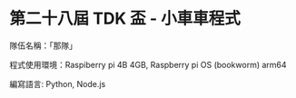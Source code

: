 # 第二十八屆 TDK 盃 - 小車車程式

隊伍名稱：「那隊」

程式使用環境：Raspiberry pi 4B 4GB, Raspberry pi OS (bookworm) arm64

編寫語言: Python, Node.js